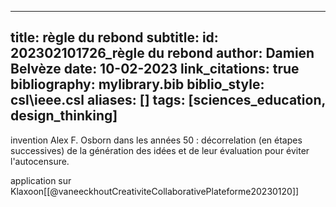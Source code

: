 
---
title: règle du rebond
subtitle:
id: 202302101726_règle du rebond
author: Damien Belvèze
date: 10-02-2023
link_citations: true
bibliography: mylibrary.bib
biblio_style: csl\ieee.csl
aliases: []
tags: [sciences_education, design_thinking]
---

invention Alex F. Osborn dans les années 50 : 
décorrelation (en étapes successives) de la génération des idées et de leur évaluation pour éviter l'autocensure. 

application sur Klaxoon[[@vaneeckhoutCreativiteCollaborativePlateforme20230120]]




